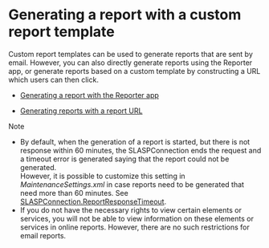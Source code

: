 # Generating a report with a custom report template

Custom report templates can be used to generate reports that are sent by email. However, you can also directly generate reports using the Reporter app, or generate reports based on a custom template by constructing a URL which users can then click.

- [Generating a report with the Reporter app](Generating_a_report_with_the_Reporter_app.md)

- [Generating reports with a report URL](Generating_reports_with_a_report_URL.md)

> [!NOTE]
> -  By default, when the generation of a report is started, but there is not response within 60 minutes, the SLASPConnection ends the request and a timeout error is generated saying that the report could not be generated.<br>However, it is possible to customize this setting in *MaintenanceSettings.xml* in case reports need to be generated that need more than 60 minutes. See [SLASPConnection.ReportResponseTimeout](../../part_7/SkylineDataminerFolder/MaintenanceSettings_xml.md#slaspconnectionreportresponsetimeout).
> -  If you do not have the necessary rights to view certain elements or services, you will not be able to view information on these elements or services in online reports. However, there are no such restrictions for email reports.
>
